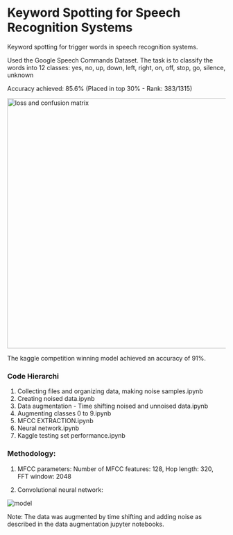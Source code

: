 # Keyword Spotting for Speech Recognition Systems
Keyword spotting for trigger words in speech recognition systems. 

Used the Google Speech Commands Dataset. The task is to classify the words into 12 classes: yes, no, up, down, left, right, on, off, stop, go, silence, unknown

Accuracy achieved: 85.6% (Placed in top 30% - Rank: 383/1315)

<img width="576" alt="loss and confusion matrix" src="https://user-images.githubusercontent.com/18056877/35028082-2bb3c32e-fb22-11e7-96c6-971217ed8e06.png">

The kaggle competition winning model achieved an accuracy of 91%.

### Code Hierarchi 

1. Collecting files and organizing data, making noise samples.ipynb
2. Creating noised data.ipynb
3. Data augmentation - Time shifting noised and unnoised data.ipynb	
4. Augmenting classes 0 to 9.ipynb
5. MFCC EXTRACTION.ipynb
6. Neural network.ipynb
7. Kaggle testing set performance.ipynb

### Methodology: 

1. MFCC parameters: 
Number of MFCC features: 128, 
Hop length: 320, 
FFT window: 2048

2. Convolutional neural network: 


![model](https://user-images.githubusercontent.com/18056877/35027717-3d22990c-fb20-11e7-8b87-f6e1c4bfdd42.png)


Note: The data was augmented by time shifting and adding noise as described in the data augmentation jupyter notebooks. 

